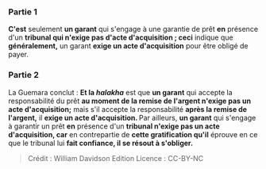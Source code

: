 
### Partie 1
<b>C'est</b> seulement <b>un garant</b> qui s'engage à une garantie de prêt <b>en</b> présence d'un <b>tribunal qui n'exige pas d'acte d'acquisition ; ceci</b> indique que <b>généralement,</b> un garant <b>exige un acte d'acquisition</b> pour être obligé de payer.

### Partie 2
La Guemara conclut : <b>Et la <i>halakha</i></b> est que <b>un garant</b> qui accepte la responsabilité du prêt <b>au moment de la remise de l'argent n'exige pas un acte d'acquisition;</b> mais s'il accepte la responsabilité <b>après la remise de l'argent,</b> il <b>exige un acte d'acquisition. </b> Par ailleurs, <b>un garant</b> qui s'engage à garantir un prêt <b>en</b> présence d'un <b>tribunal n'exige pas un acte d'acquisition, car</b> en contrepartie de <b>cette gratification qu'il</b> éprouve en ce que le tribunal lui <b>fait confiance, il se résout à s'obliger.</b>

>Crédit : William Davidson Edition
>Licence : CC-BY-NC